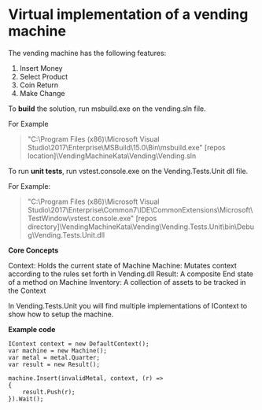 # Virtual implementation of a vending machine

The vending machine has the following features:

1. Insert Money
2. Select Product
3. Coin Return
4. Make Change

To **build** the solution, run msbuild.exe on the vending.sln file.

For Example

> "C:\Program Files (x86)\Microsoft Visual Studio\2017\Enterprise\MSBuild\15.0\Bin\msbuild.exe" [repos location]\VendingMachineKata\Vending\Vending.sln

To run **unit tests**, run vstest.console.exe on the Vending.Tests.Unit dll file.

For Example:

> "C:\Program Files (x86)\Microsoft Visual Studio\2017\Enterprise\Common7\IDE\CommonExtensions\Microsoft\TestWindow\vstest.console.exe" [repos directory]\VendingMachineKata\Vending\Vending.Tests.Unit\bin\Debug\Vending.Tests.Unit.dll

**Core Concepts**

Context:  Holds the current state of Machine
Machine:  Mutates context according to the rules set forth in Vending.dll
Result: A composite End state of a method on Machine
Inventory:  A collection of assets to be tracked in the Context

In Vending.Tests.Unit you will find multiple implementations of IContext to show how to setup the machine.

**Example code**
```
IContext context = new DefaultContext();
var machine = new Machine();
var metal = metal.Quarter;
var result = new Result();

machine.Insert(invalidMetal, context, (r) =>
{
    result.Push(r);
}).Wait();
```
